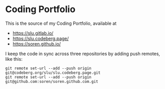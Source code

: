 # Coding Portfolio

This is the source of my Coding Portfolio, available at

- https://slu.gitlab.io/
- https://slu.codeberg.page/
- https://soren.github.io/

I keep the code in sync across three repositories by adding push
remotes, like this:

``` shell
git remote set-url --add --push origin git@codeberg.org/slu/slu.codeberg.page.git
git remote set-url --add --push origin git@github.com:soren/soren.github.com.git
```
